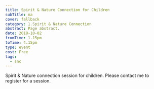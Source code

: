 ```yaml
---
title: Spirit & Nature Connection for Children
subTitle: na
cover: fallback
category: 1.Spirit & Nature Connection
abstract: Page abstract.
date: 2018-10-02
fromTime: 1.15pm
toTime: 4.15pm
type: event
cost: Free
tags:
  - snc
---
```


Spirit & Nature connection session for children. Please contact me to register for a session.

